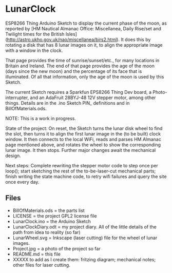 # LunarClock
ESP8266 Thing Arduino Sketch to display the current phase of the moon,
as reported by
[HM Nautical Almanac Office: Miscellanea, Daily Rise/set and Twilight times for the British Isles]
(http://astro.ukho.gov.uk/nao/miscellanea/birs2.html). It does this by rotating a disk
that has 8 lunar images on it, to align the appropriate image with a window in the clock.

That page provides the time of sunrise/sunset/etc., for many locations in Britain and Ireland.
The end of that page provides the age of the moon (days since the new moon) and
the percentage of its face that is illuminated. Of all that information, only the age of the moon
is used by this Sketch.

The current Sketch requires a Sparkfun EPS8266 Thing Dev board, a Photo-interrupter,
and an AdaFruit 28BYJ-48 12V stepper motor, among other things.
Details are in the .ino Sketch PIN_ definitions and in BillOfMaterials.ods.

NOTE: This is a work in progress.

State of the project: On reset, the Sketch turns the lunar disk wheel to find the slot, then turns it to align
the first lunar image in the (to be built) clock window. It then connects to the local WiFi,
reads and parses HM Almanac page mentioned above, and rotates the wheel to show the corresponding
lunar image. It then stops. Further major changes await the mechanical design.

Next steps: Complete rewriting the stepper motor code to step once per loop();
start sketching the rest of the to-be-laser-cut mechanical parts;
finish writing the state machine code, to retry wifi failures and query the site once every day.

## Files
* BillOfMaterials.ods = the parts list
* LICENSE = the project GPL2 license file
* LunarClock.ino = the Arduino Sketch
* LunarClockDiary.odt = my project diary.  All of the little details of the path from idea to reality (so far)
* LunarWheel.svg = Inkscape (laser cutting) file for the wheel of lunar images.
* Project.jpg = a photo of the project so far
* README.md = this file
* XXXXX to add as I create them: fritzing diagram; mechanical notes; other files for laser cutting.

